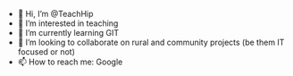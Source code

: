 - 👋 Hi, I’m @TeachHip
- 👀 I’m interested in teaching
- 🌱 I’m currently learning GIT
- 💞️ I’m looking to collaborate on rural and community projects (be them IT focused or not)
- 📫 How to reach me: Google

<!---
TeachHip/TeachHip is a ✨ special ✨ repository because its `README.md` (this file) appears on your GitHub profile.
You can click the Preview link to take a look at your changes.
--->

